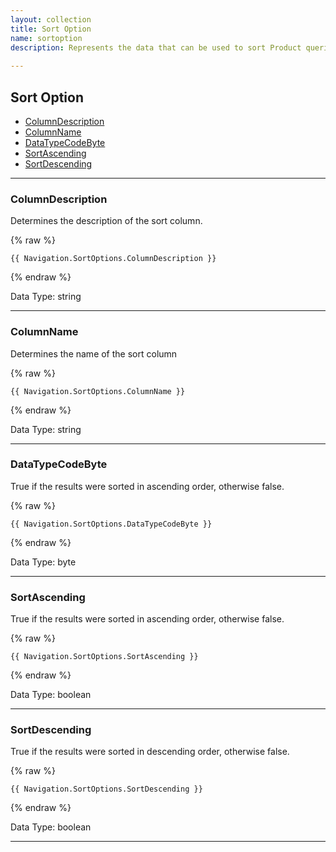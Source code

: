 ```yaml
---
layout: collection
title: Sort Option
name: sortoption
description: Represents the data that can be used to sort Product queries.
 
---
```


## Sort Option

* [ColumnDescription](#columndescription)
* [ColumnName](#columnname)
* [DataTypeCodeByte](#datatypecodebyte)
* [SortAscending](#sortascending)
* [SortDescending](#sortdescending)

---

<a name="columndescription"></a>
### ColumnDescription
Determines the description of the sort column.

{% raw %}
```liquid
{{ Navigation.SortOptions.ColumnDescription }}

```
{% endraw %}

Data Type: string

---

<a name="columnname"></a>
### ColumnName
Determines the name of the sort column

{% raw %}
```liquid
{{ Navigation.SortOptions.ColumnName }}

```
{% endraw %}

Data Type: string

---

<a name="datatypecodebyte"></a>
### DataTypeCodeByte
True if the results were sorted in ascending order, otherwise false.

{% raw %}
```liquid
{{ Navigation.SortOptions.DataTypeCodeByte }}

```
{% endraw %}

Data Type: byte

---

<a name="sortascending"></a>
### SortAscending
True if the results were sorted in ascending order, otherwise false.

{% raw %}
```liquid
{{ Navigation.SortOptions.SortAscending }}

```
{% endraw %}

Data Type: boolean

---

<a name="sortdescending"></a>
### SortDescending
True if the results were sorted in descending order, otherwise false.

{% raw %}
```liquid
{{ Navigation.SortOptions.SortDescending }}

```
{% endraw %}

Data Type: boolean

---		